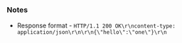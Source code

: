 # 

### Notes

- Response format - `HTTP/1.1 200 OK\r\ncontent-type: application/json\r\n\r\n{\"hello\":\"one\"}\r\n`